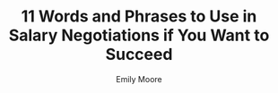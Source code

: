 ---
title: 11 Words and Phrases to Use in Salary Negotiations if You Want to Succeed
publication: glassdoor
article_url: https://www.glassdoor.com/blog/words-phrases-to-use-salary-negotiations/
author: Emily Moore
thumbnail: glassdoor.jpeg
publication_date: 01-06-2019
---
